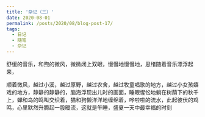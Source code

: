 ```yaml
---
title: '杂记（三）'
date: 2020-08-01
permalink: /posts/2020/08/blog-post-17/
tags:
  - 日记
  - 随笔
  - 杂记
---
```


舒缓的音乐，和煦的微风，微微闭上双眼，慢慢地慢慢地，思绪随着音乐漂浮起来，

顺着微风，越过小溪，越过原野，越过农舍，越过牧童唱歌的地方，越过小女孩嬉戏的地方，静静的静静的，脑海浮现出儿时的画面，睡眼惺忪地躺在树荫下的秋千上，蝉和鸟的鸣叫交织着，猫和狗懒洋洋地缠绵着，哗啦啦的流水，此起彼伏的鸡鸣，心里默然升腾起一股暖流，这就是午睡，盛夏一天中最幸福的时刻
